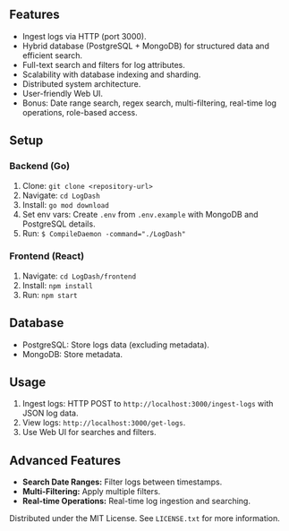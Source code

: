 ## Features

- Ingest logs via HTTP (port 3000).
- Hybrid database (PostgreSQL + MongoDB) for structured data and efficient search.
- Full-text search and filters for log attributes.
- Scalability with database indexing and sharding.
- Distributed system architecture.
- User-friendly Web UI.
- Bonus: Date range search, regex search, multi-filtering, real-time log operations, role-based access.

## Setup

### Backend (Go)

1. Clone: `git clone <repository-url>`
2. Navigate: `cd LogDash`
3. Install: `go mod download`
4. Set env vars: Create `.env` from `.env.example` with MongoDB and PostgreSQL details.
5. Run: `$ CompileDaemon -command="./LogDash"`

### Frontend (React)

1. Navigate: `cd LogDash/frontend`
2. Install: `npm install`
3. Run: `npm start`

## Database

- PostgreSQL: Store logs data (excluding metadata).
- MongoDB: Store metadata.

## Usage

1. Ingest logs: HTTP POST to `http://localhost:3000/ingest-logs` with JSON log data.
2. View logs: `http://localhost:3000/get-logs`.
3. Use Web UI for searches and filters.

## Advanced Features

- **Search Date Ranges:** Filter logs between timestamps.
- **Multi-Filtering:** Apply multiple filters.
- **Real-time Operations:** Real-time log ingestion and searching.

Distributed under the MIT License. See `LICENSE.txt` for more information.
